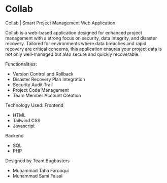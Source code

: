 # Collab
Collab | Smart Project Management Web Application

Collab is a web-based application designed for enhanced project management with a strong focus on security, data integrity, and disaster recovery. Tailored for environments where data breaches and rapid recovery are critical concerns, this application ensures your project data is not only well-managed but also secure and quickly recoverable.

Functionalities:
- Version Control and Rollback
- Disaster Recovery Plan Integration
- Security Audit Trail
- Project Code Management
- Team Member Account Creation

Technology Used:
Frontend
- HTML
- Tailwind CSS
- Javascript
 
Backend
- SQL
- PHP

Designed by Team Bugbusters
- Muhammad Taha Farooqui
- Muhammad Sami Faisal

